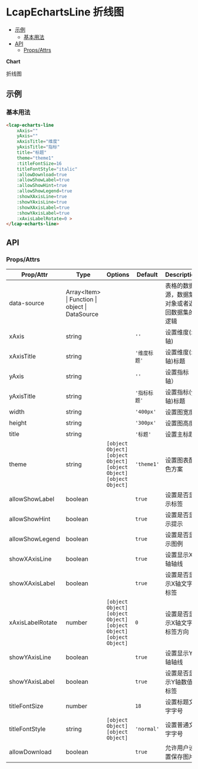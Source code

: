 <!-- 该 README.md 根据 api.yaml 和 docs/*.md 自动生成，为了方便在 GitHub 和 NPM 上查阅。如需修改，请查看源文件 -->

# LcapEchartsLine 折线图

- [示例](#示例)
    - [基本用法](#基本用法)
- [API]()
    - [Props/Attrs](#propsattrs)

**Chart**

折线图

## 示例
### 基本用法

``` html
<lcap-echarts-line 
    xAxis="" 
    yAxis="" 
    xAxisTitle="维度" 
    yAxisTitle="指标" 
    title="标题"
    theme="theme1"
    :titleFontSize=16
    titleFontStyle="italic"
    :allowDownload=true
    :allowShowLabel=true
    :allowShowHint=true
    :allowShowLegend=true
    :showXAxisLine=true
    :showYAxisLine=true
    :showXAxisLabel=true
    :showYAxisLabel=true
    :xAxisLabelRotate=0 >
</lcap-echarts-line>
```


## API
### Props/Attrs

| Prop/Attr | Type | Options | Default | Description |
| --------- | ---- | ------- | ------- | ----------- |
| data-source | Array\<Item\> \| Function \| object \| DataSource |  |  | 表格的数据源，数据集对象或者返回数据集的逻辑 |
| xAxis | string |  | `''` | 设置维度(x轴) |
| xAxisTitle | string |  | `'维度标题'` | 设置维度(x轴)标题 |
| yAxis | string |  | `''` | 设置指标（y轴） |
| yAxisTitle | string |  | `'指标标题'` | 设置指标(y轴)标题 |
| width | string |  | `'400px'` | 设置图宽度 |
| height | string |  | `'300px'` | 设置图高度 |
| title | string |  | `'标题'` | 设置主标题 |
| theme | string | `[object Object]`<br/>`[object Object]`<br/>`[object Object]`<br/>`[object Object]` | `'theme1'` | 设置图表配色方案 |
| allowShowLabel | boolean |  | `true` | 设置是否显示标签 |
| allowShowHint | boolean |  | `true` | 设置是否显示提示 |
| allowShowLegend | boolean |  | `true` | 设置是否显示图例 |
| showXAxisLine | boolean |  | `true` | 设置显示X轴轴线 |
| showXAxisLabel | boolean |  | `true` | 设置是否显示X轴文字标签 |
| xAxisLabelRotate | number | `[object Object]`<br/>`[object Object]`<br/>`[object Object]`<br/>`[object Object]` | `0` | 设置是否显示X轴文字标签方向 |
| showYAxisLine | boolean |  | `true` | 设置显示Y轴轴线 |
| showYAxisLabel | boolean |  | `true` | 设置是否显示Y轴数值标签 |
| titleFontSize | number |  | `18` | 设置标题文字字号 |
| titleFontStyle | string | `[object Object]`<br/>`[object Object]` | `'normal'` | 设置普通文字字号 |
| allowDownload | boolean |  | `true` | 允许用户设置保存图片 |

